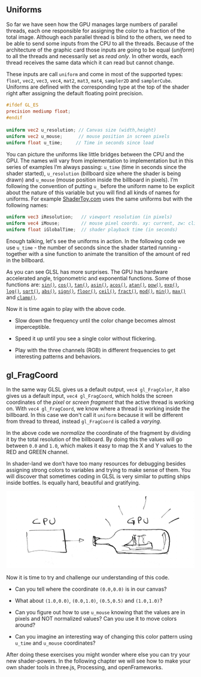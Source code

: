 ## Uniforms

So far we have seen how the GPU manages large numbers of parallel threads, each one responsible for assigning the color to a fraction of the total image. Although each parallel thread is blind to the others, we need to be able to send some inputs from the CPU to all the threads. Because of the architecture of the graphic card those inputs are going to be equal (*uniform*) to all the threads and necessarily set as *read only*. In other words, each thread receives the same data which it can read but cannot change. 

These inputs are call ```uniform``` and come in most of the supported types: ```float```, ```vec2```, ```vec3```, ```vec4```, ```mat2```, ```mat3```, ```mat4```, ```sampler2D``` and ```samplerCube```. Uniforms are defined with the corresponding type at the top of the shader right after assigning the default floating point precision.

```glsl
#ifdef GL_ES
precision mediump float;
#endif

uniform vec2 u_resolution; // Canvas size (width,height)
uniform vec2 u_mouse;      // mouse position in screen pixels
uniform float u_time;	  // Time in seconds since load 
```

You can picture the uniforms like little bridges between the CPU and the GPU. The names will vary from implementation to implementation but in this series of examples I’m always passing: ```u_time``` (time in seconds since the shader started), ```u_resolution``` (billboard size where the shader is being drawn) and ```u_mouse``` (mouse position inside the billboard in pixels). I’m following the convention of putting ```u_``` before the uniform name to be explicit about the nature of this variable but you will find all kinds of names for uniforms. For example [ShaderToy.com](https://www.shadertoy.com/) uses the same uniforms but with the following names:

```glsl
uniform vec3 iResolution;   // viewport resolution (in pixels)
uniform vec4 iMouse;        // mouse pixel coords. xy: current, zw: click
uniform float iGlobalTime;  // shader playback time (in seconds)
```

Enough talking, let's see the uniforms in action. In the following code we use ```u_time``` - the number of seconds since the shader started running - together with a sine function to animate the transition of the amount of red in the billboard.

<div class="codeAndCanvas" data="time.frag"></div>

As you can see GLSL has more surprises. The GPU has hardware accelerated angle, trigonometric and exponential functions. Some of those functions are: [```sin()```](http://www.shaderific.com/glsl-functions/#sine), [```cos()```](http://www.shaderific.com/glsl-functions/#cosine), [```tan()```](http://www.shaderific.com/glsl-functions/#tangent), [```asin()```](http://www.shaderific.com/glsl-functions/#arcsine), [```acos()```](http://www.shaderific.com/glsl-functions/#arccosine), [```atan()```](http://www.shaderific.com/glsl-functions/#arctangent), [```pow()```](http://www.shaderific.com/glsl-functions/#exponentiation), [```exp()```](http://www.shaderific.com/glsl-functions/#exponentiation), [```log()```](http://www.shaderific.com/glsl-functions/#naturallogarithm), [```sqrt()```](http://www.shaderific.com/glsl-functions/#squareroot), [```abs()```](http://www.shaderific.com/glsl-functions/#absolutevalue), [```sign()```](http://www.shaderific.com/glsl-functions/#sign), [```floor()```](http://www.shaderific.com/glsl-functions/#floor), [```ceil()```](http://www.shaderific.com/glsl-functions/#ceiling), [```fract()```](http://www.shaderific.com/glsl-functions/#fractionalpart), [```mod()```](http://www.shaderific.com/glsl-functions/#modulo), [```min()```](http://www.shaderific.com/glsl-functions/#minimum), [```max()```](http://www.shaderific.com/glsl-functions/#maximum) and [```clamp()```](http://www.shaderific.com/glsl-functions/#clamp).

Now it is time again to play with the above code.

* Slow down the frequency until the color change becomes almost imperceptible.

* Speed it up until you see a single color without flickering.

* Play with the three channels (RGB) in different frequencies to get interesting patterns and behaviors.

## gl_FragCoord

In the same way GLSL gives us a default output, ```vec4 gl_FragColor```, it also gives us a default input, ```vec4 gl_FragCoord```, which holds the screen coordinates of the *pixel* or *screen fragment* that the active thread is working on. With ```vec4 gl_FragCoord```, we know where a thread is working inside the billboard. In this case we don't call it ```uniform``` because it will be different from thread to thread, instead ```gl_FragCoord``` is called a *varying*.

<div class="codeAndCanvas" data="space.frag"></div>

In the above code we *normalize* the coordinate of the fragment by dividing it by the total resolution of the billboard. By doing this the values will go between ```0.0``` and ```1.0```, which makes it easy to map the X and Y values to the RED and GREEN channel. 

In shader-land we don’t have too many resources for debugging besides assigning strong colors to variables and trying to make sense of them. You will discover that sometimes coding in GLSL is very similar to putting ships inside bottles. Is equally hard, beautiful and gratifying.

![](08.png)

Now it is time to try and challenge our understanding of this code.

* Can you tell where the coordinate ```(0.0,0.0)``` is in our canvas?

* What about ```(1.0,0.0)```, ```(0.0,1.0)```, ```(0.5,0.5)``` and ```(1.0,1.0)```?

* Can you figure out how to use ```u_mouse``` knowing that the values are in pixels and NOT normalized values? Can you use it to move colors around? 

* Can you imagine an interesting way of changing this color pattern using ```u_time``` and ```u_mouse``` coordinates?

After doing these exercises you might wonder where else you can try your new shader-powers. In the following chapter we will see  how to make your own shader tools in three.js, Processing, and openFrameworks.